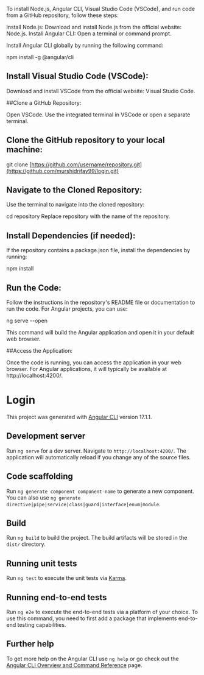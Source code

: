 To install Node.js, Angular CLI, Visual Studio Code (VSCode), and run code from a GitHub repository, follow these steps:

Install Node.js:
Download and install Node.js from the official website: Node.js.
Install Angular CLI:
Open a terminal or command prompt.

Install Angular CLI globally by running the following command:

npm install -g @angular/cli

## Install Visual Studio Code (VSCode):
Download and install VSCode from the official website: Visual Studio Code.

##Clone a GitHub Repository:

Open VSCode.
Use the integrated terminal in VSCode or open a separate terminal.

## Clone the GitHub repository to your local machine:

git clone [https://github.com/username/repository.git](https://github.com/murshidrifay99/login.git)

## Navigate to the Cloned Repository:

Use the terminal to navigate into the cloned repository:

cd repository
Replace repository with the name of the repository.

## Install Dependencies (if needed):

If the repository contains a package.json file, install the dependencies by running:

npm install

## Run the Code:

Follow the instructions in the repository's README file or documentation to run the code. For Angular projects, you can use:

ng serve --open

This command will build the Angular application and open it in your default web browser.

##Access the Application:

Once the code is running, you can access the application in your web browser. For Angular applications, it will typically be available at http://localhost:4200/.


# Login

This project was generated with [Angular CLI](https://github.com/angular/angular-cli) version 17.1.1.

## Development server

Run `ng serve` for a dev server. Navigate to `http://localhost:4200/`. The application will automatically reload if you change any of the source files.

## Code scaffolding

Run `ng generate component component-name` to generate a new component. You can also use `ng generate directive|pipe|service|class|guard|interface|enum|module`.

## Build

Run `ng build` to build the project. The build artifacts will be stored in the `dist/` directory.

## Running unit tests

Run `ng test` to execute the unit tests via [Karma](https://karma-runner.github.io).

## Running end-to-end tests

Run `ng e2e` to execute the end-to-end tests via a platform of your choice. To use this command, you need to first add a package that implements end-to-end testing capabilities.

## Further help

To get more help on the Angular CLI use `ng help` or go check out the [Angular CLI Overview and Command Reference](https://angular.io/cli) page.
